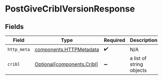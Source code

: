 # PostGiveCriblVersionResponse


## Fields

| Field                                                              | Type                                                               | Required                                                           | Description                                                        |
| ------------------------------------------------------------------ | ------------------------------------------------------------------ | ------------------------------------------------------------------ | ------------------------------------------------------------------ |
| `http_meta`                                                        | [components.HTTPMetadata](../../models/components/httpmetadata.md) | :heavy_check_mark:                                                 | N/A                                                                |
| `cribl`                                                            | [Optional[components.Cribl]](../../models/components/cribl.md)     | :heavy_minus_sign:                                                 | a list of string objects                                           |